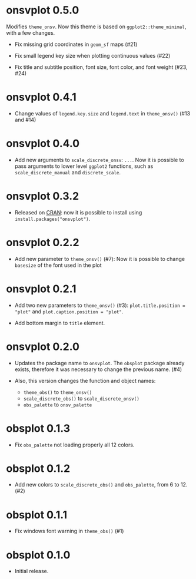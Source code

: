 # onsvplot 0.5.0

Modifies `theme_onsv`. Now this theme is based on `ggplot2::theme_minimal`, with a few changes.

* Fix missing grid coordinates in `geom_sf` maps (#21)

* Fix small legend key size when plotting continuous values (#22)

* Fix title and subtitle position, font size, font color, and font weight (#23, #24)

# onsvplot 0.4.1

* Change values of `legend.key.size` and `legend.text` in `theme_onsv()` (#13 and #14)

# onsvplot 0.4.0

* Add new arguments to `scale_discrete_onsv`: `...`. Now it is possible to pass arguments to lower level `ggplot2` functions, such as `scale_discrete_manual` and `discrete_scale`.

# onsvplot 0.3.2

* Released on [CRAN](https://cran.r-project.org/package=onsvplot): now it is possible to install using `install.packages("onsvplot")`. 

# onsvplot 0.2.2

* Add new parameter to `theme_onsv()` (#7): Now it is possible to change `basesize` of the font used in the plot

# onsvplot 0.2.1

* Add two new parameters to `theme_onsv()` (#3): `plot.title.position = "plot"` and `plot.caption.position = "plot"`.

* Add bottom margin to `title` element.

# onsvplot 0.2.0

* Updates the package name to `onsvplot`. The `obsplot` package already exists, therefore it was necessary to change the previous name. (#4)

* Also, this version changes the function and object names:
  * `theme_obs()` to `theme_onsv()`
  * `scale_discrete_obs()` to `scale_discrete_onsv()`
  * `obs_palette` to `onsv_palette`

# obsplot 0.1.3

* Fix `obs_palette` not loading properly all 12 colors.

# obsplot 0.1.2

* Add new colors to `scale_discrete_obs()` and `obs_palette`, from 6 to 12. (#2)

# obsplot 0.1.1

* Fix windows font warning in `theme_obs()` (#1)

# obsplot 0.1.0

* Initial release.
